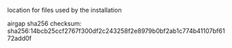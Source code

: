 location for files used by the installation

airgap sha256 checksum: sha256:14bcb25ccf2767f300df2c243258f2e8979b0bf2ab1c774b41107bf6172add0f